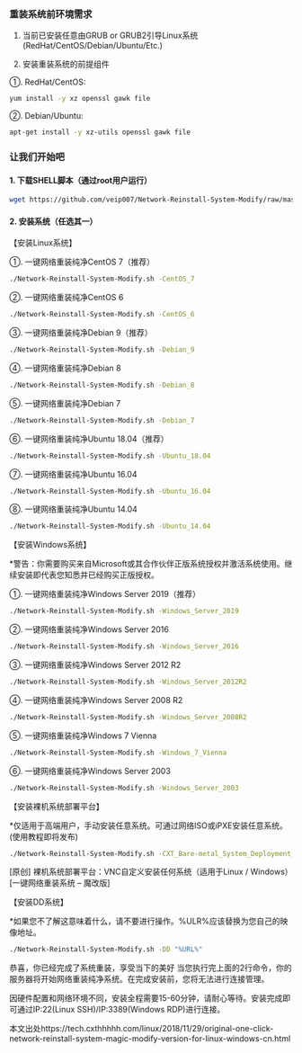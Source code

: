 
### 重装系统前环境需求
1. 当前已安装任意由GRUB or GRUB2引导Linux系统(RedHat/CentOS/Debian/Ubuntu/Etc.)

2. 安装重装系统的前提组件

①. RedHat/CentOS:
``` bash
yum install -y xz openssl gawk file
```

②. Debian/Ubuntu:
``` bash
apt-get install -y xz-utils openssl gawk file
```

### 让我们开始吧
#### 1. 下载SHELL脚本（通过root用户运行）
``` bash
wget https://github.com/veip007/Network-Reinstall-System-Modify/raw/master/Network-Reinstall-System-Modify.sh' && chmod a+x Network-Reinstall-System-Modify.sh
```

#### 2. 安装系统（任选其一）
【安装Linux系统】

①. 一键网络重装纯净CentOS 7（推荐）
``` bash
./Network-Reinstall-System-Modify.sh -CentOS_7
```

②. 一键网络重装纯净CentOS 6
``` bash
./Network-Reinstall-System-Modify.sh -CentOS_6
```

③. 一键网络重装纯净Debian 9（推荐）
``` bash
./Network-Reinstall-System-Modify.sh -Debian_9
```

④. 一键网络重装纯净Debian 8
``` bash
./Network-Reinstall-System-Modify.sh -Debian_8
```

⑤. 一键网络重装纯净Debian 7
``` bash
./Network-Reinstall-System-Modify.sh -Debian_7
```

⑥. 一键网络重装纯净Ubuntu 18.04（推荐）
``` bash
./Network-Reinstall-System-Modify.sh -Ubuntu_18.04
```

⑦. 一键网络重装纯净Ubuntu 16.04
``` bash
./Network-Reinstall-System-Modify.sh -Ubuntu_16.04
```

⑧. 一键网络重装纯净Ubuntu 14.04
``` bash
./Network-Reinstall-System-Modify.sh -Ubuntu_14.04
```

【安装Windows系统】

*警告：你需要购买来自Microsoft或其合作伙伴正版系统授权并激活系统使用。继续安装即代表您知悉并已经购买正版授权。

①. 一键网络重装纯净Windows Server 2019（推荐）
``` bash
./Network-Reinstall-System-Modify.sh -Windows_Server_2019
```

②. 一键网络重装纯净Windows Server 2016
``` bash
./Network-Reinstall-System-Modify.sh -Windows_Server_2016
```

③. 一键网络重装纯净Windows Server 2012 R2
``` bash
./Network-Reinstall-System-Modify.sh -Windows_Server_2012R2
```

④. 一键网络重装纯净Windows Server 2008 R2
``` bash
./Network-Reinstall-System-Modify.sh -Windows_Server_2008R2
```

⑤. 一键网络重装纯净Windows 7 Vienna
``` bash
./Network-Reinstall-System-Modify.sh -Windows_7_Vienna
```

⑥. 一键网络重装纯净Windows Server 2003
``` bash
./Network-Reinstall-System-Modify.sh -Windows_Server_2003
```

【安装裸机系统部署平台】

*仅适用于高端用户，手动安装任意系统。可通过网络ISO或iPXE安装任意系统。(使用教程即将发布)
``` bash
./Network-Reinstall-System-Modify.sh -CXT_Bare-metal_System_Deployment_Platform
```

[原创] 裸机系统部署平台：VNC自定义安装任何系统（适用于Linux / Windows）[一键网络重装系统 – 魔改版]

【安装DD系统】

*如果您不了解这意味着什么，请不要进行操作。%ULR%应该替换为您自己的映像地址。
``` bash
./Network-Reinstall-System-Modify.sh -DD "%URL%"
```

恭喜，你已经完成了系统重装，享受当下的美好
当您执行完上面的2行命令，你的服务器将开始网络重装纯净系统。在完成安装前，您将无法进行连接管理。

因硬件配置和网络环境不同，安装全程需要15-60分钟，请耐心等待。安装完成即可通过IP:22(Linux SSH)/IP:3389(Windows RDP)进行连接。

本文出处https://tech.cxthhhhh.com/linux/2018/11/29/original-one-click-network-reinstall-system-magic-modify-version-for-linux-windows-cn.html

